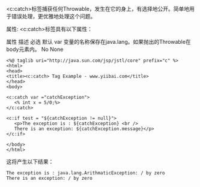 <c:catch>标签捕获任何Throwable，发生在它的身上，有选择地公开。简单地用于错误处理，更优雅地处理这个问题。

属性:
<c:catch>标签具有以下属性：


属性	描述	必选	默认
var	变量的名称保存在java.lang。如果抛出的Throwable在body元素内。	No	None


```
<%@ taglib uri="http://java.sun.com/jsp/jstl/core" prefix="c" %>
<html>
<head>
<title><c:catch> Tag Example - www.yiibai.com</title>
</head>
<body>

<c:catch var ="catchException">
   <% int x = 5/0;%>
</c:catch>

<c:if test = "${catchException != null}">
   <p>The exception is : ${catchException} <br />
   There is an exception: ${catchException.message}</p>
</c:if>

</body>
</html>
```

这将产生以下结果：


```
The exception is : java.lang.ArithmaticException: / by zero
There is an exception: / by zero
```
